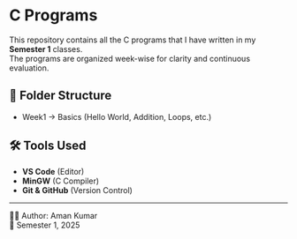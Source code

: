 # C Programs


This repository contains all the C programs that I have written in my **Semester 1** classes.  
The programs are organized week-wise for clarity and continuous evaluation.


## 📂 Folder Structure
- Week1 → Basics (Hello World, Addition, Loops, etc.)


## 🛠 Tools Used
- **VS Code** (Editor)
- **MinGW** (C Compiler)
- **Git & GitHub** (Version Control)


---
👨‍💻 Author: Aman Kumar  
📅 Semester 1, 2025
